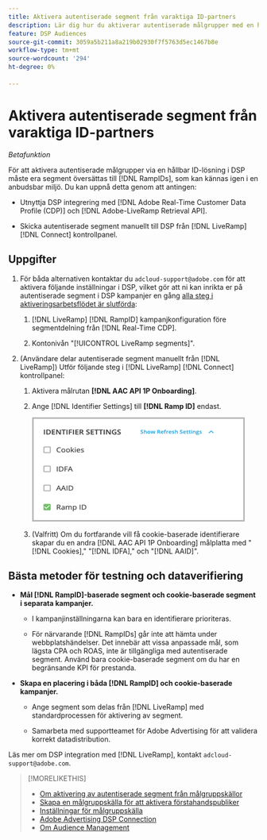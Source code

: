 ```yaml
---
title: Aktivera autentiserade segment från varaktiga ID-partners
description: Lär dig hur du aktiverar autentiserade målgrupper med en hållbar ID-lösning.
feature: DSP Audiences
source-git-commit: 3059a5b211a8a219b02930f7f5763d5ec1467b8e
workflow-type: tm+mt
source-wordcount: '294'
ht-degree: 0%

---
```


# Aktivera autentiserade segment från varaktiga ID-partners

*Betafunktion*

För att aktivera autentiserade målgrupper via en hållbar ID-lösning i DSP måste era segment översättas till [!DNL RampIDs], som kan kännas igen i en anbudsbar miljö. Du kan uppnå detta genom att antingen:

* Utnyttja DSP integrering med [!DNL Adobe Real-Time Customer Data Profile (CDP)] och [!DNL Adobe-LiveRamp Retrieval API].

* Skicka autentiserade segment manuellt till DSP från [!DNL LiveRamp] [!DNL Connect] kontrollpanel.

## Uppgifter

1. För båda alternativen kontaktar du `adcloud-support@adobe.com` för att aktivera följande inställningar i DSP, vilket gör att ni kan inrikta er på autentiserade segment i DSP kampanjer en gång [alla steg i aktiveringsarbetsflödet är slutförda](source-about.md#workflow-sources):

   1. [!DNL LiveRamp] [!DNL RampID] kampanjkonfiguration före segmentdelning från [!DNL Real-Time CDP].

   1. Kontonivån &quot;[!UICONTROL LiveRamp segments]&quot;.

1. (Användare delar autentiserade segment manuellt från [!DNL LiveRamp]) Utför följande steg i [!DNL LiveRamp] [!DNL Connect] kontrollpanel:

   1. Aktivera målrutan **[!DNL AAC API 1P Onboarding]**.

   1. Ange [!DNL Identifier Settings] till **[!DNL Ramp ID]** endast.

      ![Identifieringsinställningar](/help/dsp/assets/liveramp-tile-settings.png)

   1. (Valfritt) Om du fortfarande vill få cookie-baserade identifierare skapar du en andra [!DNL AAC API 1P Onboarding] målplatta med &quot;[!DNL Cookies],&quot; &quot;[!DNL IDFA],&quot; och &quot;[!DNL AAID]&quot;.

## Bästa metoder för testning och dataverifiering

* **Mål [!DNL RampID]-baserade segment och cookie-baserade segment i separata kampanjer.**

   * I kampanjinställningarna kan bara en identifierare prioriteras.

   * För närvarande [!DNL RampIDs] går inte att hämta under webbplatshändelser. Det innebär att vissa anpassade mål, som lägsta CPA och ROAS, inte är tillgängliga med autentiserade segment. Använd bara cookie-baserade segment om du har en begränsande KPI för prestanda.

* **Skapa en placering i båda [!DNL RampID] och cookie-baserade kampanjer.**

   * Ange segment som delas från [!DNL LiveRamp] med standardprocessen för aktivering av segment.

   * Samarbeta med supportteamet för Adobe Advertising för att validera korrekt datadistribution.

Läs mer om DSP integration med [!DNL LiveRamp], kontakt `adcloud-support@adobe.com`.

>[!MORELIKETHIS]
>
>* [Om aktivering av autentiserade segment från målgruppskällor](source-about.md)
>* [Skapa en målgruppskälla för att aktivera förstahandspubliker](source-create.md)
>* [Inställningar för målgruppskälla](source-settings.md)
>* [Adobe Advertising DSP Connection](https://experienceleague.adobe.com/docs/experience-platform/destinations/catalog/advertising/adobe-advertising-cloud-connection.html)
>* [Om Audience Management](/help/dsp/audiences/audience-about.md)

